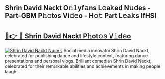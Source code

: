 ## Shrin David Nackt O𝚗𝚕yf𝚊ns L𝚎a𝚔ed N𝚞𝚍es - Part-GBM P𝚑𝚘tos Vi𝚍𝚎o - H𝚘𝚝 Part L𝚎a𝚔s IfHSI

# <h2><a href="http://kfehnx.oniu.top/?m=Shrin+David+Nackt">🔗👉 🔴 Shrin David Nackt P𝚑ot𝚘𝚜 V𝚒d𝚎o</a></h2>

[![Shrin David Nackt Nu𝚍e𝚜](https://i.imgur.com/0qMVB7G.gif)](http://kfehnx.oniu.top/?m=Shrin+David+Nackt)
Social media innovator Shrin David Nackt, celebrated for publishing dance and lifestyle content, featuring dance presentations and personal vlogs. Brilliant comedian Shrin David Nackt, celebrated for their remarkable abilities and achievements in making people laugh.  
